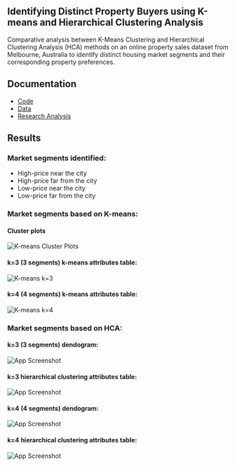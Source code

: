 
## Identifying Distinct Property Buyers using K-means and Hierarchical Clustering Analysis

Comparative analysis between K-Means Clustering and 
Hierarchical Clustering Analysis (HCA) methods on an online property sales 
dataset from Melbourne, Australia to identify distinct housing market segments 
and their corresponding property preferences.

## Documentation

- [Code](https://github.com/patsarmient/R-Clustering-Melbourne-Housing/blob/main/Rcode.txt)
- [Data](https://github.com/patsarmient/R-Clustering-Melbourne-Housing/blob/main/Melbourne_housing_FULL.csv)
- [Research Analysis](https://github.com/patsarmient/R-Clustering-Melbourne-Housing/blob/main/Research_Summary.pdf)

## Results

### Market segments identified:
- High-price near the city
- High-price far from the city
- Low-price near the city
- Low-price far from the city

### Market segments based on K-means:

#### Cluster plots
![K-means Cluster Plots](https://github.com/patsarmient/R-Clustering-Melbourne-Housing/blob/1f43a33c9d8666b1572b8cae5b1d94d8711fb9dc/km_compare_clusters_plot.png)

#### k=3 (3 segments) k-means attributes table:
![K-means k=3](https://github.com/patsarmient/R-Clustering-Melbourne-Housing/blob/main/hc_k3_mean_attributes_table.png)

#### k=4 (4 segments) k-means attributes table:
![K-means k=4](https://github.com/patsarmient/R-Clustering-Melbourne-Housing/blob/main/hc_k4_mean_attributes_table.png)

### Market segments based on HCA:

#### k=3 (3 segments) dendogram:
![App Screenshot](https://github.com/patsarmient/R-Clustering-Melbourne-Housing/blob/main/hc_k3_dedrogram.png)

#### k=3 hierarchical clustering attributes table:
![App Screenshot](https://github.com/patsarmient/R-Clustering-Melbourne-Housing/blob/main/hc_k3_mean_attributes_table.png)

#### k=4 (4 segments) dendogram:
![App Screenshot](https://github.com/patsarmient/R-Clustering-Melbourne-Housing/blob/main/hc_k4_dedrogram.png)

#### k=4 hierarchical clustering attributes table:
![App Screenshot](https://github.com/patsarmient/R-Clustering-Melbourne-Housing/blob/main/hc_k4_mean_attributes_table.png)
